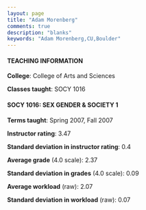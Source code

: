 ```yaml
---
layout: page
title: "Adam Morenberg" 
comments: true
description: "blanks"
keywords: "Adam Morenberg,CU,Boulder"
---
```

<head>
<script src="https://ajax.googleapis.com/ajax/libs/jquery/2.1.3/jquery.min.js"></script>
<script src="https://dl.dropboxusercontent.com/s/pc42nxpaw1ea4o9/highcharts.js?dl=0"></script>
<!-- <script src="../assets/js/highcharts.js"></script> -->
<style type="text/css">@font-face {
	font-family: "Bebas Neue";
	src: url(https://www.filehosting.org/file/details/544349/BebasNeue Regular.otf) format("opentype");
	}
	h1.Bebas { 
		font-family: "Bebas Neue", Verdana, Tahoma;
	}
</style>
</head>
	   
#### TEACHING INFORMATION

**College**: College of Arts and Sciences

**Classes taught**: SOCY 1016

#### SOCY 1016: SEX GENDER & SOCIETY 1

**Terms taught**: Spring 2007, Fall 2007

**Instructor rating**: 3.47

**Standard deviation in instructor rating**: 0.4

**Average grade** (4.0 scale): 2.37

**Standard deviation in grades** (4.0 scale): 0.09

**Average workload** (raw): 2.07

**Standard deviation in workload** (raw): 0.07

